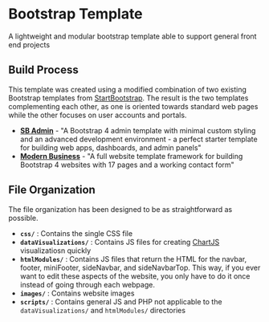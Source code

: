 # Bootstrap Template
A lightweight and modular bootstrap template able to support general front end projects

## Build Process
This template was created using a modified combination of two existing Bootstrap templates from [StartBootstrap](StartBootstrap.com). The result is the two templates complementing each other, as one is oriented towards standard web pages while the other focuses on user accounts and portals. 
 - **[SB Admin](https://startbootstrap.com/templates/sb-admin/)** - "A Bootstrap 4 admin template with minimal custom styling and an advanced development environment - a perfect starter template for building web apps, dashboards, and admin panels"
 - **[Modern Business](https://startbootstrap.com/templates/modern-business/)** - "A full website template framework for building Bootstrap 4 websites with 17 pages and a working contact form"
 
 ## File Organization 
 The file organization has been designed to be as straightforward as possible. 
 - **```css/```** : Contains the single CSS file
 - **```dataVisualizations/```** : Contains JS files for creating [ChartJS](https://www.chartjs.org/) visualizatiosn quickly
 - **```htmlModules/```** : Contains JS files that return the HTML for the navbar, footer, miniFooter, sideNavbar, and sideNavbarTop. This way, if you ever want to edit these aspects of the website, you only have to do it once instead of going through each webpage.
 - **```images/```** : Contains website images
 - **```scripts/```** : Contains general JS and PHP not applicable to the `dataVisualizations/` and `htmlModules/` directories
 
